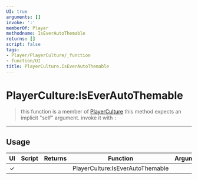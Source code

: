 ```yaml
---
UI: true
arguments: []
invoke: ':'
memberOf: Player
methodname: IsEverAutoThemable
returns: []
script: false
tags:
- Player/PlayerCulture/_function
- function/UI
title: PlayerCulture.IsEverAutoThemable
---
```

# PlayerCulture:IsEverAutoThemable
> this function is a member of [PlayerCulture](civ-6/lua/PlayerCulture.md)
> this method expects an implicit "self" argument. invoke it with `:`
-----
## Usage
|  UI | Script | Returns | Function | Arguments |
|:---:|:------:|-------:|:--------:|:---------|
|✓| ||PlayerCulture:IsEverAutoThemable||
